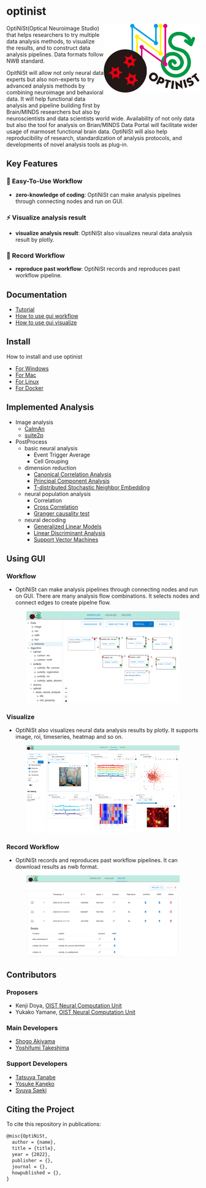 # optinist <img src="docs/_static/optinist.png" width="250" title="optinist" alt="optinist" align="right" vspace = "50">


OptiNiSt(Optical Neuroimage Studio) that helps researchers to try multiple data analysis methods, to visualize the results, and to construct data analysis pipelines. Data formats follow NWB standard.


OpitNiSt will allow not only neural data experts but also non-experts to try advanced analysis methods by combining neuroimage and behavioral data.
It will help functional data analysis and pipeline building first by Brain/MINDS researchers but also by neuroscientists and data scientists world wide.
Availability of not only data but also the tool for analysis on Brian/MINDS Data Portal will facilitate wider usage of marmoset functional brain data.
OptiNiSt will also help reproducibility of research, standardization of analysis protocols, and developments of novel analysis tools as plug-in.

## Key Features
### :beginner: Easy-To-Use Workflow
- **zero-knowledge of coding**: OptiNiSt can make analysis pipelines through connecting nodes and run on GUI.

### :zap: Visualize analysis result
- **visualize analysis result**: OptiNiSt also visualizes neural data analysis result by plotly.

### :rocket: Record Workflow
- **reproduce past workflow**: OptiNiSt records and reproduces past workflow pipeline.

## Documentation
- [Tutorial](docs/utils/tutorial.md)
- [How to use gui workflow](docs/gui/workflow.md)
- [How to use gui visualize](docs/gui/visualize.md)


## Install
How to install and use optinist
- [For Windows](docs/installation/windows.md)
- [For Mac](docs/installation/mac.md)
- [For Linux](docs/installation/linux.md)
- [For Docker](docs/installation/docker.md)


## Implemented Analysis
- Image analysis
  - [CaImAn](https://github.com/flatironinstitute/CaImAn)
  - [suite2p](https://github.com/MouseLand/suite2p)
- PostProcess
  - basic neural analysis
    - Event Trigger Average
    - Cell Grouping
  - dimension reduction
    - [Canonical Correlation Analysis](https://scikit-learn.org/stable/modules/generated/sklearn.cross_decomposition.CCA.html)
    - [Principal Component Analysis](https://scikit-learn.org/stable/modules/generated/sklearn.decomposition.PCA.html?highlight=pca#sklearn.decomposition.PCA)
    - [T-distributed Stochastic Neighbor Embedding](https://scikit-learn.org/stable/modules/generated/sklearn.manifold.TSNE.html?highlight=tsne#sklearn.manifold.TSNE)
  - neural population analysis
    - Correlation
    - [Cross Correlation](https://docs.scipy.org/doc/scipy/reference/generated/scipy.signal.correlate.html)
    - [Granger causality test](https://www.statsmodels.org/dev/generated/statsmodels.tsa.stattools.grangercausalitytests.html)
  - neural decoding
    - [Generalized Linear Models](https://www.statsmodels.org/stable/glm.html)
    - [Linear Discriminant Analysis](https://scikit-learn.org/stable/modules/generated/sklearn.discriminant_analysis.LinearDiscriminantAnalysis.html)
    - [Support Vector Machines](https://scikit-learn.org/stable/modules/svm.html#svm)


## Using GUI
### Workflow
- OptiNiSt can make analysis pipelines through connecting nodes and run on GUI. There are many analysis flow combinations. It selects nodes and connect edges to create pipelne flow.
<p align="center">
  <img width="400px" src="docs/_static/workflow/whole.png" alt="workflow" />
</p>



### Visualize
- OptiNiSt also visualizes neural data analysis results by plotly. It supports image, roi, timeseries, heatmap and so on.
<p align="center">
  <img width="400px" src="docs/_static/visualize/whole.png" alt="visualize" />
</p>

### Record Workflow
- OptiNiSt records and reproduces past workflow pipelines. It can download results as nwb format.
<p align="center">
  <img width="400px" src="docs/_static/record/whole.png" alt="record" />
</p>



## Contributors
### Proposers
- Kenji Doya, [OIST Neural Computation Unit](https://groups.oist.jp/ncu)
- Yukako Yamane, [OIST Neural Computation Unit](https://groups.oist.jp/ncu)

### Main Developers
- [Shogo Akiyama](https://github.com/ShogoAkiyama)
- [Yoshifumi Takeshima](https://github.com/Yoshifumi14)

### Support Developers
- [Tatsuya Tanabe](https://github.com/ttya16)
- [Yosuke Kaneko](https://github.com/toto-maru)
- [Syuya Saeki](https://github.com/hiiaka)


## Citing the Project
To cite this repository in publications:
```
@misc{OptiNiSt,
  author = {name},
  title = {title},
  year = {2022},
  publisher = {},
  journal = {},
  howpublished = {},
}
```
